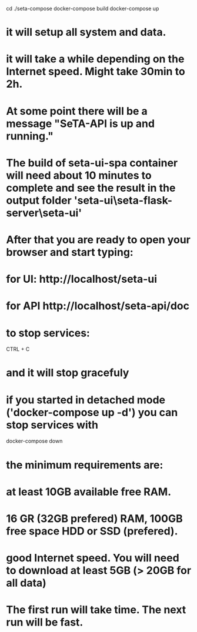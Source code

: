 cd ./seta-compose
docker-compose build
docker-compose up

# it will setup all system and data.
# it will take a while depending on the Internet speed. Might take 30min to 2h.
# At some point there will be a message "SeTA-API is up and running."
# The build of seta-ui-spa container will need about 10 minutes to complete and see the result in the output folder 'seta-ui\seta-flask-server\seta-ui'
# After that you are ready to open your browser and start typing:  
# for UI: http://localhost/seta-ui
# for API http://localhost/seta-api/doc

# to stop services:

CTRL + C

# and it will stop gracefuly
# if you started in detached mode ('docker-compose up -d') you can stop services with 

docker-compose down

# the minimum requirements are:
# at least 10GB available free RAM.
# 16 GR (32GB prefered) RAM, 100GB free space HDD or SSD (prefered).
# good Internet speed. You will need to download at least 5GB (> 20GB for all data)

# The first run will take time. The next run will be fast.